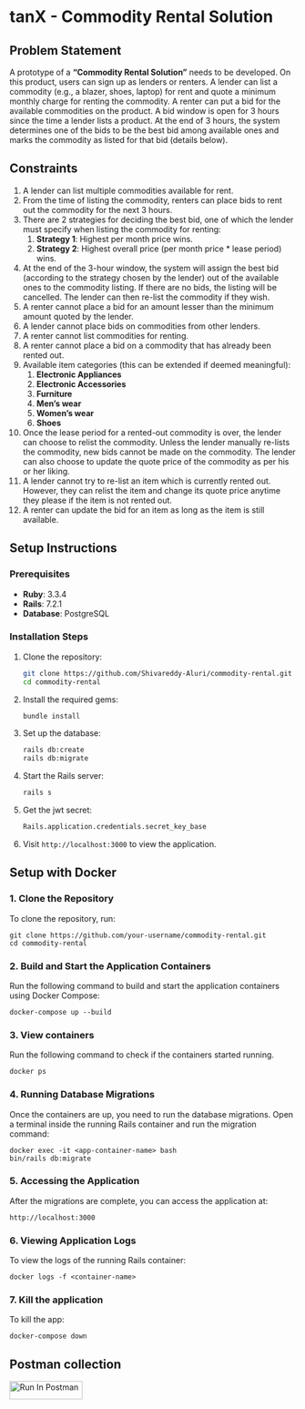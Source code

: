 # tanX - Commodity Rental Solution

## Problem Statement

A prototype of a **“Commodity Rental Solution”** needs to be developed. On this product, users can sign up as lenders or renters. A lender can list a commodity (e.g., a blazer, shoes, laptop) for rent and quote a minimum monthly charge for renting the commodity. A renter can put a bid for the available commodities on the product. A bid window is open for 3 hours since the time a lender lists a product. At the end of 3 hours, the system determines one of the bids to be the best bid among available ones and marks the commodity as listed for that bid (details below).

## Constraints

1. A lender can list multiple commodities available for rent.
2. From the time of listing the commodity, renters can place bids to rent out the commodity for the next 3 hours.
3. There are 2 strategies for deciding the best bid, one of which the lender must specify when listing the commodity for renting:
    1. **Strategy 1**: Highest per month price wins.
    2. **Strategy 2**: Highest overall price (per month price * lease period) wins.
4. At the end of the 3-hour window, the system will assign the best bid (according to the strategy chosen by the lender) out of the available ones to the commodity listing. If there are no bids, the listing will be cancelled. The lender can then re-list the commodity if they wish.
5. A renter cannot place a bid for an amount lesser than the minimum amount quoted by the lender.
6. A lender cannot place bids on commodities from other lenders.
7. A renter cannot list commodities for renting.
8. A renter cannot place a bid on a commodity that has already been rented out.
9. Available item categories (this can be extended if deemed meaningful):
    1. **Electronic Appliances**
    2. **Electronic Accessories**
    3. **Furniture**
    4. **Men’s wear**
    5. **Women’s wear**
    6. **Shoes**
10. Once the lease period for a rented-out commodity is over, the lender can choose to relist the commodity. Unless the lender manually re-lists the commodity, new bids cannot be made on the commodity. The lender can also choose to update the quote price of the commodity as per his or her liking.
11. A lender cannot try to re-list an item which is currently rented out. However, they can relist the item and change its quote price anytime they please if the item is not rented out.
12. A renter can update the bid for an item as long as the item is still available.

## Setup Instructions

### Prerequisites

- **Ruby**: 3.3.4
- **Rails**: 7.2.1
- **Database**: PostgreSQL

### Installation Steps

1. Clone the repository:

    ```bash
    git clone https://github.com/Shivareddy-Aluri/commodity-rental.git
    cd commodity-rental
    ```

2. Install the required gems:

    ```bash
    bundle install
    ```

3. Set up the database:

    ```bash
    rails db:create
    rails db:migrate
    ```

4. Start the Rails server:

    ```bash
    rails s
    ```
5. Get the jwt secret:

    ```bash
    Rails.application.credentials.secret_key_base
    ```

6. Visit `http://localhost:3000` to view the application.


## Setup with Docker

### 1. Clone the Repository

To clone the repository, run:

```
git clone https://github.com/your-username/commodity-rental.git
cd commodity-rental
```

### 2. Build and Start the Application Containers

Run the following command to build and start the application containers using Docker Compose:

```
docker-compose up --build
```

### 3. View containers

Run the following command to check if the containers started running.

```
docker ps
```

### 4. Running Database Migrations

Once the containers are up, you need to run the database migrations. Open a terminal inside the running Rails container and run the migration command:

```
docker exec -it <app-container-name> bash
bin/rails db:migrate
```

 ### 5. Accessing the Application

 After the migrations are complete, you can access the application at:

```
http://localhost:3000
```

### 6. Viewing Application Logs
To view the logs of the running Rails container:

```
docker logs -f <container-name>

```

### 7. Kill the application

To kill the app:

```
docker-compose down
```

## Postman collection
   
[<img src="https://run.pstmn.io/button.svg" alt="Run In Postman" style="width: 128px; height: 32px;">](https://app.getpostman.com/run-collection/15937086-b69e78d4-16a3-44a6-a653-2479f53f61c1?action=collection%2Ffork&source=rip_markdown&collection-url=entityId%3D15937086-b69e78d4-16a3-44a6-a653-2479f53f61c1%26entityType%3Dcollection%26workspaceId%3Dc729701f-dd3d-4478-92dd-7c9c87dc3316)
